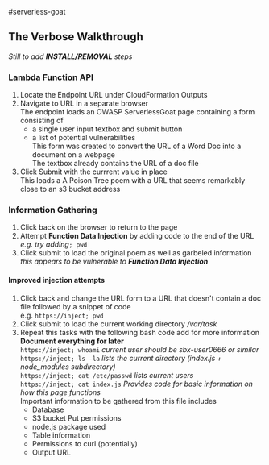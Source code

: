 #serverless-goat 
## The Verbose Walkthrough

*Still to add **INSTALL/REMOVAL** steps*

### Lambda Function API
1. Locate the Endpoint URL under CloudFormation Outputs
2. Navigate to URL in a separate browser  
The endpoint loads an OWASP ServerlessGoat page containing a form consisting of 
      * a single user input textbox and submit button  
      * a list of potential vulnerabilities  
This form was created to convert the URL of a Word Doc into a document on a webpage  
The textbox already contains the URL of a doc file  
3. Click Submit with the currrent value in place  
This loads a A Poison Tree poem with a URL that seems remarkably close to an s3 bucket address

### Information Gathering
1. Click back on the browser to return to the page 
2. Attempt **Function Data Injection** by adding code to the end of the URL  
*e.g. try adding*`; pwd`
3. Click submit to load the original poem as well as garbeled information  
  *this appears to be vulnerable to __Function Data Injection__*
#### Improved injection attempts
1. Click back and change the URL form to a URL that doesn't contain a doc file followed by a snippet of code  
e.g. `https://inject; pwd`
2. Click submit to load the current working directory */var/task*
3. Repeat this tasks with the following bash code add for more information  
**Document everything for later**    
`https://inject; whoami`
   *current user should be sbx-user0666 or similar*   
`https://inject; ls -la`
    *lists the current directory (index.js + node_modules subdirectory)*   
`https://inject; cat /etc/passwd`
  *lists current users*  
`https://inject; cat index.js`
    *Provides code for basic information on how this page functions*   
    Important information to be gathered from this file includes
      * Database 
      * S3 bucket Put permissions
      * node.js package used 
      * Table information 
      * Permissions to curl (potentially) 
      * Output URL 
 
